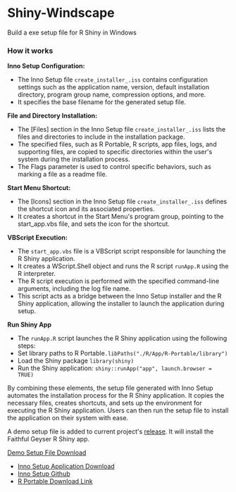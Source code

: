 # Shiny-Windscape
Build a exe setup file for R Shiny in Windows


### How it works

**Inno Setup Configuration:**
- The Inno Setup file `create_installer_.iss` contains configuration settings such as the application name, version, default installation directory, program group name, compression options, and more.
- It specifies the base filename for the generated setup file.

**File and Directory Installation:**
- The [Files] section in the Inno Setup file `create_installer_.iss` lists the files and directories to include in the installation package.
- The specified files, such as R Portable, R scripts, app files, logs, and supporting files, are copied to specific directories within the user's system during the installation process.
- The Flags parameter is used to control specific behaviors, such as marking a file as a readme file.

**Start Menu Shortcut:**
- The [Icons] section in the Inno Setup file `create_installer_.iss` defines the shortcut icon and its associated properties.
- It creates a shortcut in the Start Menu's program group, pointing to the start_app.vbs file, and sets the icon for the shortcut.

**VBScript Execution:**
- The `start_app.vbs` file is a VBScript script responsible for launching the R Shiny application.
- It creates a WScript.Shell object and runs the R script `runApp.R` using the R interpreter.
- The R script execution is performed with the specified command-line arguments, including the log file name.
- This script acts as a bridge between the Inno Setup installer and the R Shiny application, allowing the installer to launch the application during setup.

**Run Shiny App**
- The `runApp.R` script launches the R Shiny application using the following steps:
- Set library paths to R Portable`.libPaths("./R/App/R-Portable/library")`
- Load the Shiny package `library(shiny)`
- Run the Shiny application: `shiny::runApp("app", launch.browser = TRUE)`

By combining these elements, the setup file generated with Inno Setup automates the installation process for the R Shiny application. It copies the necessary files, creates shortcuts, and sets up the environment for executing the R Shiny application. Users can then run the setup file to install the application on their system with ease.

A demo setup file is added to current project's [release](https://github.com/PawanRamaMali/Shiny-Windscape/releases/tag/v1.0). It will install the Faithful Geyser R Shiny app.

[Demo Setup File Download](https://github.com/PawanRamaMali/Shiny-Windscape/releases/download/v1.0/faithful_setup_file_v_1.0.exe) 

- [Inno Setup Application Download](https://jrsoftware.org/isdl.php#stable)
- [Inno Setup Github](https://github.com/jrsoftware/issrc)
- [R Portable Download Link](https://sourceforge.net/projects/rportable/)
